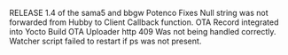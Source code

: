 RELEASE 1.4 of the sama5 and bbgw Potenco
Fixes
Null string was not forwarded from Hubby to Client Callback function.
OTA Record integrated into Yocto Build
OTA Uploader http 409 Was not being handled correctly.
Watcher script failed to restart if ps was not present. 
